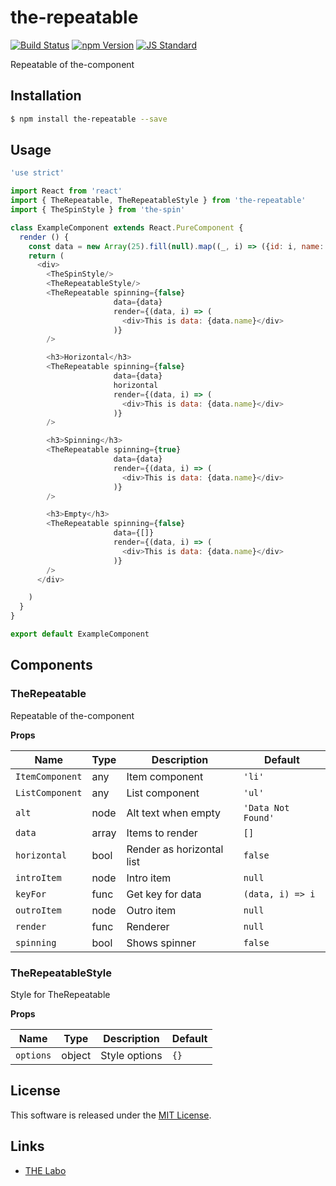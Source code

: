 the-repeatable
==========

<!---
This file is generated by the-tmpl. Do not update manually.
--->

<!-- Badge Start -->
<a name="badges"></a>

[![Build Status][bd_travis_shield_url]][bd_travis_url]
[![npm Version][bd_npm_shield_url]][bd_npm_url]
[![JS Standard][bd_standard_shield_url]][bd_standard_url]

[bd_repo_url]: https://github.com/the-labo/the-repeatable
[bd_travis_url]: http://travis-ci.org/the-labo/the-repeatable
[bd_travis_shield_url]: http://img.shields.io/travis/the-labo/the-repeatable.svg?style=flat
[bd_travis_com_url]: http://travis-ci.com/the-labo/the-repeatable
[bd_travis_com_shield_url]: https://api.travis-ci.com/the-labo/the-repeatable.svg?token=
[bd_license_url]: https://github.com/the-labo/the-repeatable/blob/master/LICENSE
[bd_npm_url]: http://www.npmjs.org/package/the-repeatable
[bd_npm_shield_url]: http://img.shields.io/npm/v/the-repeatable.svg?style=flat
[bd_standard_url]: http://standardjs.com/
[bd_standard_shield_url]: https://img.shields.io/badge/code%20style-standard-brightgreen.svg

<!-- Badge End -->


<!-- Description Start -->
<a name="description"></a>

Repeatable of the-component

<!-- Description End -->


<!-- Overview Start -->
<a name="overview"></a>



<!-- Overview End -->


<!-- Sections Start -->
<a name="sections"></a>

<!-- Section from "doc/guides/01.Installation.md.hbs" Start -->

<a name="section-doc-guides-01-installation-md"></a>

Installation
-----

```bash
$ npm install the-repeatable --save
```


<!-- Section from "doc/guides/01.Installation.md.hbs" End -->

<!-- Section from "doc/guides/02.Usage.md.hbs" Start -->

<a name="section-doc-guides-02-usage-md"></a>

Usage
---------

```javascript
'use strict'

import React from 'react'
import { TheRepeatable, TheRepeatableStyle } from 'the-repeatable'
import { TheSpinStyle } from 'the-spin'

class ExampleComponent extends React.PureComponent {
  render () {
    const data = new Array(25).fill(null).map((_, i) => ({id: i, name: `data-${i}`}))
    return (
      <div>
        <TheSpinStyle/>
        <TheRepeatableStyle/>
        <TheRepeatable spinning={false}
                       data={data}
                       render={(data, i) => (
                         <div>This is data: {data.name}</div>
                       )}
        />

        <h3>Horizontal</h3>
        <TheRepeatable spinning={false}
                       data={data}
                       horizontal
                       render={(data, i) => (
                         <div>This is data: {data.name}</div>
                       )}
        />

        <h3>Spinning</h3>
        <TheRepeatable spinning={true}
                       data={data}
                       render={(data, i) => (
                         <div>This is data: {data.name}</div>
                       )}
        />

        <h3>Empty</h3>
        <TheRepeatable spinning={false}
                       data={[]}
                       render={(data, i) => (
                         <div>This is data: {data.name}</div>
                       )}
        />
      </div>

    )
  }
}

export default ExampleComponent

```


<!-- Section from "doc/guides/02.Usage.md.hbs" End -->

<!-- Section from "doc/guides/03.Components.md.hbs" Start -->

<a name="section-doc-guides-03-components-md"></a>

Components
-----------

### TheRepeatable

Repeatable of the-component

**Props**

| Name | Type | Description | Default |
| --- | --- | ---- | ---- |
| `ItemComponent` | any  | Item component | `'li'` |
| `ListComponent` | any  | List component | `'ul'` |
| `alt` | node  | Alt text when empty | `'Data Not Found'` |
| `data` | array  | Items to render | `[]` |
| `horizontal` | bool  | Render as horizontal list | `false` |
| `introItem` | node  | Intro item | `null` |
| `keyFor` | func  | Get key for data | `(data, i) => i` |
| `outroItem` | node  | Outro item | `null` |
| `render` | func  | Renderer | `null` |
| `spinning` | bool  | Shows spinner | `false` |

### TheRepeatableStyle

Style for TheRepeatable

**Props**

| Name | Type | Description | Default |
| --- | --- | ---- | ---- |
| `options` | object  | Style options | `{}` |



<!-- Section from "doc/guides/03.Components.md.hbs" End -->


<!-- Sections Start -->


<!-- LICENSE Start -->
<a name="license"></a>

License
-------
This software is released under the [MIT License](https://github.com/the-labo/the-repeatable/blob/master/LICENSE).

<!-- LICENSE End -->


<!-- Links Start -->
<a name="links"></a>

Links
------

+ [THE Labo][t_h_e_labo_url]

[t_h_e_labo_url]: https://github.com/the-labo

<!-- Links End -->
